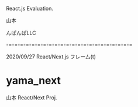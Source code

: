 React.js Evaluation.

山本　

んぱんぱLLC

-=-=-=-=-=-=-=-=-=-=-=-=-=-=-=-=-=-=-=-=-=-=

2020/09/27  React/Next.js フレーム(t)　


# yama_next
山本 React/Next Proj.
